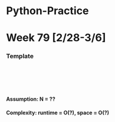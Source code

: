 # Python-Practice

# Week 79 [2/28-3/6]

### Template
# []()
```sql
```

# []()
```python
```
#### Assumption: N = ??
#### Complexity: runtime = O(?), space = O(?)
